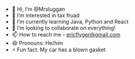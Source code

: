 - 👋 Hi, I’m @Mrsluggan
- 👀 I’m interested in tax fruad
- 🌱 I’m currently learning Java, Python and React
- 💞️ I’m looking to collaborate on everything!
- 📫 How to reach me - ericflyger@gmail.com
- 😄 Pronouns: He/him
- ⚡ Fun fact: My car has a blown gasket

<!---
Mrsluggan/Mrsluggan is a ✨ special ✨ repository because its `README.md` (this file) appears on your GitHub profile.
You can click the Preview link to take a look at your changes.
--->
